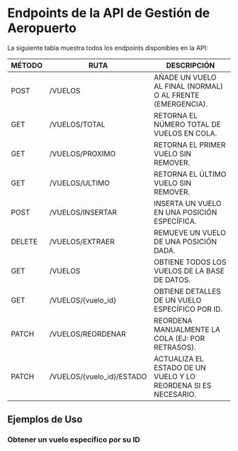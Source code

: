 # Endpoints de la API de Gestión de Aeropuerto

La siguiente tabla muestra todos los endpoints disponibles en la API:

| MÉTODO | RUTA | DESCRIPCIÓN |
|--------|------|------------|
| POST | /VUELOS | AÑADE UN VUELO AL FINAL (NORMAL) O AL FRENTE (EMERGENCIA). |
| GET | /VUELOS/TOTAL | RETORNA EL NÚMERO TOTAL DE VUELOS EN COLA. |
| GET | /VUELOS/PROXIMO | RETORNA EL PRIMER VUELO SIN REMOVER. |
| GET | /VUELOS/ULTIMO | RETORNA EL ÚLTIMO VUELO SIN REMOVER. |
| POST | /VUELOS/INSERTAR | INSERTA UN VUELO EN UNA POSICIÓN ESPECÍFICA. |
| DELETE | /VUELOS/EXTRAER | REMUEVE UN VUELO DE UNA POSICIÓN DADA. |
| GET | /VUELOS | OBTIENE TODOS LOS VUELOS DE LA BASE DE DATOS. |
| GET | /VUELOS/{vuelo_id} | OBTIENE DETALLES DE UN VUELO ESPECÍFICO POR ID. |
| PATCH | /VUELOS/REORDENAR | REORDENA MANUALMENTE LA COLA (EJ: POR RETRASOS). |
| PATCH | /VUELOS/{vuelo_id}/ESTADO | ACTUALIZA EL ESTADO DE UN VUELO Y LO REORDENA SI ES NECESARIO. |

## Ejemplos de Uso

### Obtener un vuelo específico por su ID

